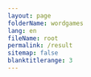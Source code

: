 ```yaml
---
layout: page
folderName: wordgames
lang: en
fileName: root
permalink: /result
sitemap: false
blanktitlerange: 3
---
```

